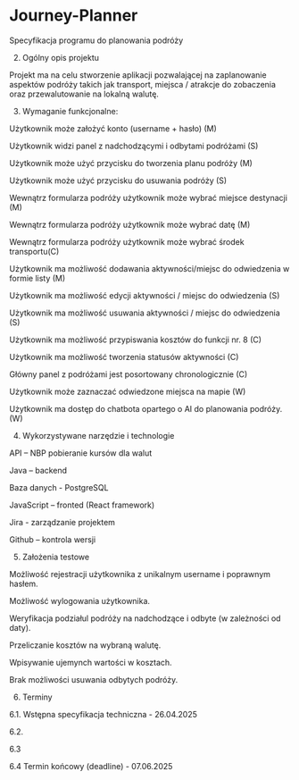 # Journey-Planner

Specyfikacja programu do planowania podróży 

2. Ogólny opis projektu 

Projekt ma na celu stworzenie aplikacji pozwalającej na zaplanowanie aspektów podróży takich jak transport, miejsca / atrakcje do zobaczenia oraz przewalutowanie na lokalną walutę. 

3. Wymaganie funkcjonalne:  

Użytkownik może założyć konto (username + hasło) (M) 

Użytkownik widzi panel z nadchodzącymi i odbytami podróżami (S) 

Użytkownik może użyć przycisku do tworzenia planu podróży (M) 

Użytkownik może użyć przycisku do usuwania podróży (S) 

Wewnątrz formularza podróży użytkownik może wybrać miejsce destynacji (M) 

Wewnątrz formularza podróży użytkownik może wybrać datę (M) 

Wewnątrz formularza podróży użytkownik może wybrać środek transportu(C) 

Użytkownik ma możliwość dodawania aktywności/miejsc do odwiedzenia w formie listy (M) 

Użytkownik ma możliwość  edycji aktywności / miejsc do odwiedzenia (S) 

Użytkownik ma możliwość usuwania aktywności / miejsc do odwiedzenia (S) 

Użytkownik ma możliwość przypiswania kosztów do funkcji nr. 8 (C) 

Użytkownik ma możliwość tworzenia statusów aktywności (C) 

Główny panel z podróżami jest posortowany chronologicznie (C) 

Użytkownik może zaznaczać odwiedzone miejsca na mapie (W) 

Użytkownik ma dostęp do chatbota opartego o AI do planowania podróży. (W) 

4. Wykorzystywane narzędzie i technologie  

API – NBP pobieranie kursów dla walut 

Java – backend 

Baza danych - PostgreSQL 

JavaScript – fronted (React framework) 

Jira - zarządzanie projektem 

Github – kontrola wersji 

5. Założenia testowe  

Możliwość rejestracji użytkownika z unikalnym username i poprawnym hasłem. 

Możliwość wylogowania użytkownika. 

Weryfikacja podziałul podróży na nadchodzące i odbyte (w zależności od daty). 

Przeliczanie kosztów na wybraną walutę. 

Wpisywanie ujemynch wartości w kosztach. 

Brak możliwości usuwania odbytych podróży. 

6. Terminy  

6.1. Wstępna specyfikacja techniczna - 26.04.2025 

6.2.  

6.3 

6.4 Termin końcowy (deadline) - 07.06.2025 
